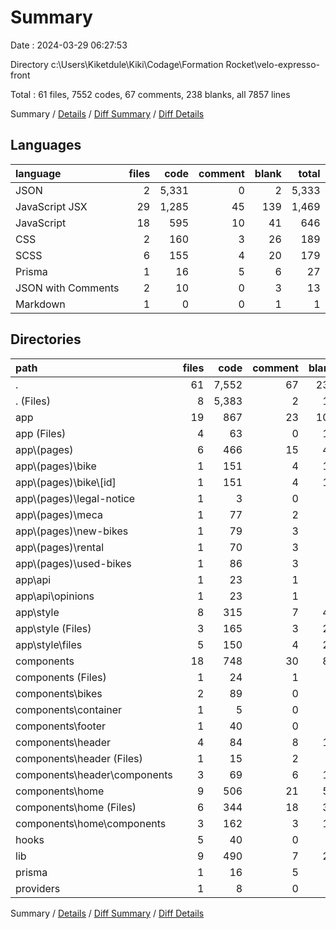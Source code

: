 # Summary

Date : 2024-03-29 06:27:53

Directory c:\\Users\\Kiketdule\\Kiki\\Codage\\Formation Rocket\\velo-expresso-front

Total : 61 files,  7552 codes, 67 comments, 238 blanks, all 7857 lines

Summary / [Details](details.md) / [Diff Summary](diff.md) / [Diff Details](diff-details.md)

## Languages
| language | files | code | comment | blank | total |
| :--- | ---: | ---: | ---: | ---: | ---: |
| JSON | 2 | 5,331 | 0 | 2 | 5,333 |
| JavaScript JSX | 29 | 1,285 | 45 | 139 | 1,469 |
| JavaScript | 18 | 595 | 10 | 41 | 646 |
| CSS | 2 | 160 | 3 | 26 | 189 |
| SCSS | 6 | 155 | 4 | 20 | 179 |
| Prisma | 1 | 16 | 5 | 6 | 27 |
| JSON with Comments | 2 | 10 | 0 | 3 | 13 |
| Markdown | 1 | 0 | 0 | 1 | 1 |

## Directories
| path | files | code | comment | blank | total |
| :--- | ---: | ---: | ---: | ---: | ---: |
| . | 61 | 7,552 | 67 | 238 | 7,857 |
| . (Files) | 8 | 5,383 | 2 | 10 | 5,395 |
| app | 19 | 867 | 23 | 102 | 992 |
| app (Files) | 4 | 63 | 0 | 10 | 73 |
| app\\(pages) | 6 | 466 | 15 | 41 | 522 |
| app\\(pages)\\bike | 1 | 151 | 4 | 13 | 168 |
| app\\(pages)\\bike\\[id] | 1 | 151 | 4 | 13 | 168 |
| app\\(pages)\\legal-notice | 1 | 3 | 0 | 1 | 4 |
| app\\(pages)\\meca | 1 | 77 | 2 | 8 | 87 |
| app\\(pages)\\new-bikes | 1 | 79 | 3 | 6 | 88 |
| app\\(pages)\\rental | 1 | 70 | 3 | 7 | 80 |
| app\\(pages)\\used-bikes | 1 | 86 | 3 | 6 | 95 |
| app\\api | 1 | 23 | 1 | 5 | 29 |
| app\\api\\opinions | 1 | 23 | 1 | 5 | 29 |
| app\\style | 8 | 315 | 7 | 46 | 368 |
| app\\style (Files) | 3 | 165 | 3 | 26 | 194 |
| app\\style\\files | 5 | 150 | 4 | 20 | 174 |
| components | 18 | 748 | 30 | 84 | 862 |
| components (Files) | 1 | 24 | 1 | 2 | 27 |
| components\\bikes | 2 | 89 | 0 | 6 | 95 |
| components\\container | 1 | 5 | 0 | 1 | 6 |
| components\\footer | 1 | 40 | 0 | 2 | 42 |
| components\\header | 4 | 84 | 8 | 18 | 110 |
| components\\header (Files) | 1 | 15 | 2 | 3 | 20 |
| components\\header\\components | 3 | 69 | 6 | 15 | 90 |
| components\\home | 9 | 506 | 21 | 55 | 582 |
| components\\home (Files) | 6 | 344 | 18 | 36 | 398 |
| components\\home\\components | 3 | 162 | 3 | 19 | 184 |
| hooks | 5 | 40 | 0 | 9 | 49 |
| lib | 9 | 490 | 7 | 23 | 520 |
| prisma | 1 | 16 | 5 | 6 | 27 |
| providers | 1 | 8 | 0 | 4 | 12 |

Summary / [Details](details.md) / [Diff Summary](diff.md) / [Diff Details](diff-details.md)